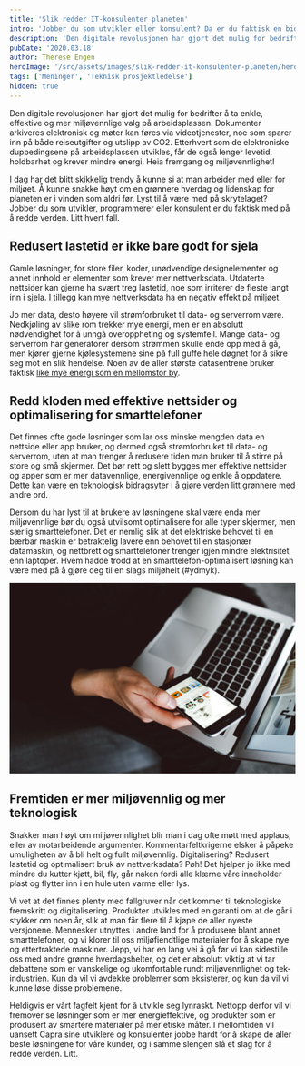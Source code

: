 ```yaml
---
title: 'Slik redder IT-konsulenter planeten'
intro: 'Jobber du som utvikler eller konsulent? Da er du faktisk en bidragsyter til å redde verden - litt.'
description: 'Den digitale revolusjonen har gjort det mulig for bedrifter å ta enkle, effektive og miljøvennlige valg på arbeidsplassen. Sånn kan vi redder verden litt &gt;&gt;'
pubDate: '2020.03.18'
author: Therese Engen
heroImage: '/src/assets/images/slik-redder-it-konsulenter-planeten/hero.webp'
tags: ['Meninger', 'Teknisk prosjektledelse']
hidden: true
---
```


Den digitale revolusjonen har gjort det mulig for bedrifter å ta enkle, effektive og mer miljøvennlige valg på arbeidsplassen. Dokumenter arkiveres elektronisk og møter kan føres via videotjenester, noe som sparer inn på både reiseutgifter og utslipp av CO2. Etterhvert som de elektroniske duppedingsene på arbeidsplassen utvikles, får de også lenger levetid, holdbarhet og krever mindre energi. Heia fremgang og miljøvennlighet!

I dag har det blitt skikkelig trendy å kunne si at man arbeider med eller for miljøet. Å kunne snakke høyt om en grønnere hverdag og lidenskap for planeten er i vinden som aldri før. Lyst til å være med på skrytelaget? Jobber du som utvikler, programmerer eller konsulent er du faktisk med på å redde verden. Litt hvert fall.

## Redusert lastetid er ikke bare godt for sjela

Gamle løsninger, for store filer, koder, unødvendige designelementer og annet innhold er elementer som krever mer nettverksdata. Utdaterte nettsider kan gjerne ha svært treg lastetid, noe som irriterer de fleste langt inn i sjela. I tillegg kan mye nettverksdata ha en negativ effekt på miljøet.

Jo mer data, desto høyere vil strømforbruket til data- og serverrom være. Nedkjøling av slike rom trekker mye energi, men er en absolutt nødvendighet for å unngå overoppheting og systemfeil. Mange data- og serverrom har generatorer dersom strømmen skulle ende opp med å gå, men kjører gjerne kjølesystemene sine på full guffe hele døgnet for å sikre seg mot en slik hendelse. Noen av de aller største datasentrene bruker faktisk [like mye energi som en mellomstor by](https://www.nytimes.com/2012/09/23/technology/data-centers-waste-vast-amounts-of-energy-belying-industry-image.html).

## Redd kloden med effektive nettsider og optimalisering for smarttelefoner

Det finnes ofte gode løsninger som lar oss minske mengden data en nettside eller app bruker, og dermed også strømforbruket til data- og serverrom, uten at man trenger å redusere tiden man bruker til å stirre på store og små skjermer. Det bør rett og slett bygges mer effektive nettsider og apper som er mer datavennlige, energivennlige og enkle å oppdatere. Dette kan være en teknologisk bidragsyter i å gjøre verden litt grønnere med andre ord.

Dersom du har lyst til at brukere av løsningene skal være enda mer miljøvennlige bør du også utvilsomt optimalisere for alle typer skjermer, men særlig smarttelefoner. Det er nemlig slik at det elektriske behovet til en bærbar maskin er betraktelig lavere enn behovet til en stasjonær datamaskin, og nettbrett og smarttelefoner trenger igjen mindre elektrisitet enn laptoper. Hvem hadde trodd at en smarttelefon-optimalisert løsning kan være med på å gjøre deg til en slags miljøhelt (#ydmyk).

![Person med telefon og laptop](../../assets/images/slik-redder-it-konsulenter-planeten/image.webp)

## Fremtiden er mer miljøvennlig og mer teknologisk

Snakker man høyt om miljøvennlighet blir man i dag ofte møtt med applaus, eller av motarbeidende argumenter. Kommentarfeltkrigerne elsker å påpeke umuligheten av å bli helt og fullt miljøvennlig. Digitalisering? Redusert lastetid og optimalisert bruk av nettverksdata? Pøh! Det hjelper jo ikke med mindre du kutter kjøtt, bil, fly, går naken fordi alle klærne våre inneholder plast og flytter inn i en hule uten varme eller lys.

Vi vet at det finnes plenty med fallgruver når det kommer til teknologiske fremskritt og digitalisering. Produkter utvikles med en garanti om at de går i stykker om noen år, slik at man får flere til å kjøpe de aller nyeste versjonene. Mennesker utnyttes i andre land for å produsere blant annet smarttelefoner, og vi klorer til oss miljøfiendtlige materialer for å skape nye og ettertraktede maskiner. Jepp, vi har en lang vei å gå før vi kan sidestille oss med andre grønne hverdagshelter, og det er absolutt viktig at vi tar debattene som er vanskelige og ukomfortable rundt miljøvennlighet og tek-industrien. Kun da vil vi avdekke problemer som eksisterer, og kun da vil vi kunne løse disse problemene.

Heldigvis er vårt fagfelt kjent for å utvikle seg lynraskt. Nettopp derfor vil vi fremover se løsninger som er mer energieffektive, og produkter som er produsert av smartere materialer på mer etiske måter. I mellomtiden vil uansett Capra sine utviklere og konsulenter jobbe hardt for å skape de aller beste løsningene for våre kunder, og i samme slengen slå et slag for å redde verden. Litt.